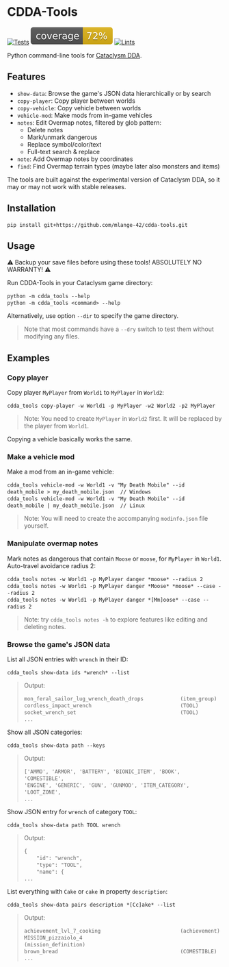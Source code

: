 # CDDA-Tools

[![Tests](https://github.com/mlange-42/cdda-tools/actions/workflows/tests.yml/badge.svg)](https://github.com/mlange-42/cdda-tools/actions/workflows/tests.yml)
[![coverage](https://raw.githubusercontent.com/mlange-42/cdda-tools/badges/.badges/main/coverage.svg)](https://github.com/mlange-42/cdda-tools/actions/workflows/tests.yml)
[![Lints](https://github.com/mlange-42/cdda-tools/actions/workflows/lints.yml/badge.svg)](https://github.com/mlange-42/cdda-tools/actions/workflows/lints.yml)

Python command-line tools for [Cataclysm DDA](https://cataclysmdda.org/).

## Features

* `show-data`: Browse the game's JSON data hierarchically or by search
* `copy-player`: Copy player between worlds
* `copy-vehicle`: Copy vehicle between worlds
* `vehicle-mod`: Make mods from in-game vehicles
* `notes`: Edit Overmap notes, filtered by glob pattern:
   * Delete notes
   * Mark/unmark dangerous
   * Replace symbol/color/text
   * Full-text search & replace
* `note`: Add Overmap notes by coordinates
* `find`: Find Overmap terrain types (maybe later also monsters and items)

The tools are built against the experimental version of Cataclysm DDA,
so it may or may not work with stable releases.

## Installation

```shell
pip install git+https://github.com/mlange-42/cdda-tools.git
```

## Usage

:warning: Backup your save files before using these tools! ABSOLUTELY NO WARRANTY! :warning:

Run CDDA-Tools in your Cataclysm game directory:

```shell
python -m cdda_tools --help
python -m cdda_tools <command> --help
```

Alternatively, use option `--dir` to specify the game directory.

> Note that most commands have a `--dry` switch to test them without modifying any files.

## Examples

### Copy player

Copy player `MyPlayer` from `World1` to `MyPlayer` in `World2`:

```shell
cdda_tools copy-player -w World1 -p MyPlayer -w2 World2 -p2 MyPlayer
```

> Note: You need to create `MyPlayer` in `World2` first. 
> It will be replaced by the player from `World1`.

Copying a vehicle basically works the same.

### Make a vehicle mod

Make a mod from an in-game vehicle:

```shell
cdda_tools vehicle-mod -w World1 -v "My Death Mobile" --id death_mobile > my_death_mobile.json  // Windows
cdda_tools vehicle-mod -w World1 -v "My Death Mobile" --id death_mobile | my_death_mobile.json  // Linux
```

> Note: You will need to create the accompanying `modinfo.json` file yourself. 

### Manipulate overmap notes

Mark notes as dangerous that contain `Moose` or `moose`, for `MyPlayer` in `World1`. Auto-travel avoidance radius 2:

```shell
cdda_tools notes -w World1 -p MyPlayer danger *moose* --radius 2
cdda_tools notes -w World1 -p MyPlayer danger *Moose* *moose* --case --radius 2
cdda_tools notes -w World1 -p MyPlayer danger *[Mm]oose* --case --radius 2
```

> Note: try `cdda_tools notes -h` to explore features like editing and deleting notes.

### Browse the game's JSON data

List all JSON entries with `wrench` in their ID:

```shell
cdda_tools show-data ids *wrench* --list
```

> Output:
> 
> ```plaintext
> mon_feral_sailor_lug_wrench_death_drops            (item_group)
> cordless_impact_wrench                             (TOOL)
> socket_wrench_set                                  (TOOL)
> ...
> ```

Show all JSON categories:

```shell
cdda_tools show-data path --keys
```

> Output:
> 
> ```plaintext
> ['AMMO', 'ARMOR', 'BATTERY', 'BIONIC_ITEM', 'BOOK', 'COMESTIBLE',
> 'ENGINE', 'GENERIC', 'GUN', 'GUNMOD', 'ITEM_CATEGORY', 'LOOT_ZONE',
> ... 
> ```

Show JSON entry for `wrench` of category `TOOL`:

```shell
cdda_tools show-data path TOOL wrench
```

> Output:
> 
> ```plaintext
> {
>     "id": "wrench",
>     "type": "TOOL",
>     "name": {
> ...
> ```

List everything with `Cake` or `cake` in property `description`:

```shell
cdda_tools show-data pairs description *[Cc]ake* --list
```

> Output:
> 
> ```plaintext
> achievement_lvl_7_cooking                          (achievement)
> MISSION_pizzaiolo_4                                (mission_definition)
> brown_bread                                        (COMESTIBLE)
> ...
> ```
